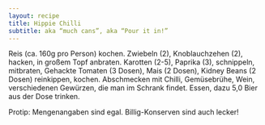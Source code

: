```yaml
---
layout: recipe
title: Hippie Chilli
subtitle: aka “much cans”, aka “Pour it in!”
---
```

Reis (ca. 160g pro Person) kochen.
Zwiebeln (2),
Knoblauchzehen (2), hacken, in großem Topf anbraten.
Karotten (2-5),
Paprika (3), schnippeln, mitbraten,
Gehackte Tomaten (3 Dosen),
Mais (2 Dosen),
Kidney Beans (2 Dosen) reinkippen, kochen. Abschmecken mit
Chilli,
Gemüsebrühe,
Wein,
verschiedenen Gewürzen, die man im Schrank findet.
Essen, dazu 5,0 Bier aus der Dose trinken.

Protip: Mengenangaben sind egal. Billig-Konserven sind auch lecker!
